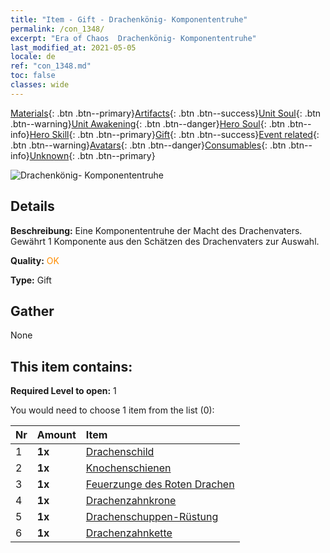 ```yaml
---
title: "Item - Gift - Drachenkönig- Komponententruhe"
permalink: /con_1348/
excerpt: "Era of Chaos  Drachenkönig- Komponententruhe"
last_modified_at: 2021-05-05
locale: de
ref: "con_1348.md"
toc: false
classes: wide
---
```

 [Materials](/ItemsDE/){: .btn .btn--primary}[Artifacts](/ItemsDE/Artifacts/){: .btn .btn--success}[Unit Soul](/ItemsDE/UnitSoul/){: .btn .btn--warning}[Unit Awakening](/ItemsDE/UnitAwakening/){: .btn .btn--danger}[Hero Soul](/ItemsDE/HeroSoul/){: .btn .btn--info}[Hero Skill](/ItemsDE/HeroSkill/){: .btn .btn--primary}[Gift](/ItemsDE/Gift/){: .btn .btn--success}[Event related](/ItemsDE/Events/){: .btn .btn--warning}[Avatars](/ItemsDE/Avatars/){: .btn .btn--danger}[Consumables](/ItemsDE/Consumables/){: .btn .btn--info}[Unknown](/ItemsDE/Unknown/){: .btn .btn--primary}

 ![Drachenkönig- Komponententruhe](/images/t/i_906025.png)

## Details
 **Beschreibung:** Eine Komponententruhe der Macht des Drachenvaters. Gewährt 1 Komponente aus den Schätzen des Drachenvaters zur Auswahl.

 **Quality:** <span style="color: #FF8C00">OK</span>

 **Type:** Gift

## Gather

  None

## This item contains:

 **Required Level to open:** 1

 You would need to choose 1 item from the list (0):

  | Nr | Amount |     Item    |
  |:---|:-------|:------------|
  | 1 |  **1x** | [Drachenschild](/ItemsDE/art_144/) |  | 
  | 2 |  **1x** | [Knochenschienen](/ItemsDE/art_145/) |  | 
  | 3 |  **1x** | [Feuerzunge des Roten Drachen](/ItemsDE/art_146/) |  | 
  | 4 |  **1x** | [Drachenzahnkrone](/ItemsDE/art_147/) |  | 
  | 5 |  **1x** | [Drachenschuppen-Rüstung](/ItemsDE/art_148/) |  | 
  | 6 |  **1x** | [Drachenzahnkette](/ItemsDE/art_149/) |  | 
